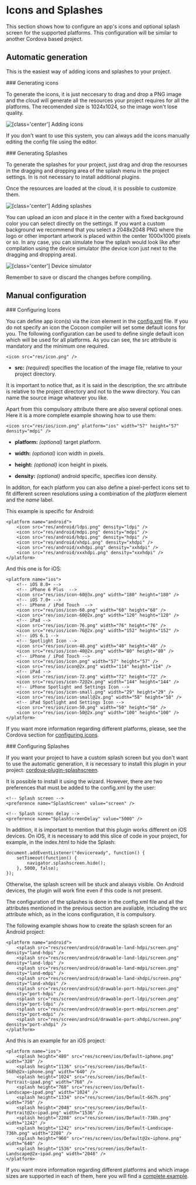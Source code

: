 Icons and Splashes
==================

This section shows how to configure an app's icons and optional splash screen for the supported platforms. This configuration will be similar to another Cordova based project.

## Automatic generation

This is the easiest way of adding icons and splashes to your project.

### Generating icons

To generate the icons, it is just neccesary to drag and drop a PNG image and the cloud will generate all the resources your project requires for all the platforms. The recomended size is 1024x1024, so the image won't lose quality.

![[class='center'] Adding icons](img/icons-wizard.png "Addind icons")

If you don't want to use this system, you can always add the icons manually editing the config file using the editor.

### Generating Splashes

To generate the splashes for your project, just drag and drop the resourses in the dragging and dropping area of the splash menu in the project settings. In is not necessary to install additional plugins.

Once the resources are loaded at the cloud, it is possible to customize them.

![[class='center'] Adding splashes](img/splash-wizard.png "Adding splashes")

You can upload an icon and place it in the center with a fixed background color you can select directly on the settings. If you want a custom background we recommend that you select a 2048x2048 PNG where the logo or other important artwork is placed within the center 1000x1000 pixels or so. In any case, you can simulate how the splash would look like after compilation using the device simulator (the device icon just next to the dragging and dropping area).

![[class='center'] Device simulator](img/device-simulator.png "Device simulator")

Remember to save or discard the changes before compiling.

## Manual configuration

### Configuring Icons

You can define app icon(s) via the *icon* element in the [config.xml](/user-guide/project-configuration) file. If you do not specify an icon the Cocoon compiler will set some default icons for you. The following configuration can be used to define single default icon which will be used for all platforms. As you can see, the src attribute is mandatory and the minimum one required.

    <icon src="res/icon.png" />

* **src:** *(required)* specifies the location of the image file, relative to your project directory.

It is important to notice that, as it is said in the description, the src attribute is relative to the project directory and not to the www directory. You can name the source image whatever you like.

Apart from this compulsory attribute there are also several optional ones. Here it is a more complete example showing how to use them:  

	<icon src="res/ios/icon.png" platform="ios" width="57" height="57" density="mdpi" />

* **platform:** *(optional)* target platform.

* **width:** *(optional)* icon width in pixels.

* **height:** *(optional)* icon height in pixels.

* **density:** *(optional)* android specific, specifies icon density.

In additon, for each platform you can also define a pixel-perfect icons set to fit different screen resolutions using a combination of the *platform* element and the *name* label.

This example is specific for Android:

    <platform name="android">
        <icon src="res/android/ldpi.png" density="ldpi" />
        <icon src="res/android/mdpi.png" density="mdpi" />
        <icon src="res/android/hdpi.png" density="hdpi" />
        <icon src="res/android/xhdpi.png" density="xhdpi" />
        <icon src="res/android/xxhdpi.png" density="xxhdpi" />
        <icon src="res/android/xxxhdpi.png" density="xxxhdpi" />
    </platform>

And this one is for iOS:

    <platform name="ios">
        <!-- iOS 8.0+ -->
        <!-- iPhone 6 Plus  -->
        <icon src="res/ios/icon-60@3x.png" width="180" height="180" />
        <!-- iOS 7.0+ -->
        <!-- iPhone / iPod Touch  -->
        <icon src="res/ios/icon-60.png" width="60" height="60" />
        <icon src="res/ios/icon-60@2x.png" width="120" height="120" />
        <!-- iPad -->
        <icon src="res/ios/icon-76.png" width="76" height="76" />
        <icon src="res/ios/icon-76@2x.png" width="152" height="152" />
        <!-- iOS 6.1 -->
        <!-- Spotlight Icon -->
        <icon src="res/ios/icon-40.png" width="40" height="40" />
        <icon src="res/ios/icon-40@2x.png" width="80" height="80" />
        <!-- iPhone / iPod Touch -->
        <icon src="res/ios/icon.png" width="57" height="57" />
        <icon src="res/ios/icon@2x.png" width="114" height="114" />
        <!-- iPad -->
        <icon src="res/ios/icon-72.png" width="72" height="72" />
        <icon src="res/ios/icon-72@2x.png" width="144" height="144" />
        <!-- iPhone Spotlight and Settings Icon -->
        <icon src="res/ios/icon-small.png" width="29" height="29" />
        <icon src="res/ios/icon-small@2x.png" width="58" height="58" />
        <!-- iPad Spotlight and Settings Icon -->
        <icon src="res/ios/icon-50.png" width="50" height="50" />
        <icon src="res/ios/icon-50@2x.png" width="100" height="100" />
    </platform>

If you want more information regarding different platforms, please, see the Cordova section for [configuring icons](http://cordova.apache.org/docs/en/4.0.0/config_ref_images.md.html#Icons%20and%20Splash%20Screens_configuring_icons_in_the_cli).

### Configuring Splashes

If you want your project to have a custom splash screen but you don't want to use the automatic generation, it is necessary to install this plugin in your project: <a href=https://github.com/apache/cordova-plugin-splashscreen target="_blank">cordova-plugin-splashscreen</a>.

It is possible to install it using the wizard. However, there are two preferences that must be added to the config.xml by the user:

    <!-- Splash screen -->
    <preference name="SplashScreen" value="screen" />

    <!-- Splash screen delay -->
    <preference name="SplashScreenDelay" value="5000" />

In addition, it is important to mention that this plugin works different on iOS devices. On iOS, it is necessary to add this slice of code in your project, for example, in the index.html to hide the Splash:

    document.addEventListener("deviceready", function() {
        setTimeout(function() {
            navigator.splashscreen.hide();
        }, 5000, false);
    });

Otherwise, the splash screen will be stuck and always visible. On Android devices, the plugin will work fine even if this code is not present.

The configuration of the splashes is done in the config.xml file and all the attributes mentioned in the previous section are avaliable, including the src attribute which, as in the icons configuration, it is compulsory.

The following example shows how to create the splash screen for an Android project:

	<platform name="android">
        <splash src="res/screen/android/drawable-land-hdpi/screen.png" density="land-hdpi" />
        <splash src="res/screen/android/drawable-land-ldpi/screen.png" density="land-ldpi" />
        <splash src="res/screen/android/drawable-land-mdpi/screen.png" density="land-mdpi" />
        <splash src="res/screen/android/drawable-land-xhdpi/screen.png" density="land-xhdpi" />
        <splash src="res/screen/android/drawable-port-hdpi/screen.png" density="port-hdpi" />
        <splash src="res/screen/android/drawable-port-ldpi/screen.png" density="port-ldpi" />
        <splash src="res/screen/android/drawable-port-mdpi/screen.png" density="port-mdpi" />
        <splash src="res/screen/android/drawable-port-xhdpi/screen.png" density="port-xhdpi" />
    </platform>

And this is an example for an iOS project:

    <platform name="ios">
        <splash height="480" src="res/screen/ios/Default~iphone.png" width="320" />
        <splash height="1136" src="res/screen/ios/Default-568h@2x~iphone.png" width="640" />
        <splash height="1024" src="res/screen/ios/Default-Portrait~ipad.png" width="768" />
        <splash height="768" src="res/screen/ios/Default-Landscape~ipad.png" width="1024" />
        <splash height="1334" src="res/screen/ios/Default-667h.png" width="750" />
        <splash height="2048" src="res/screen/ios/Default-Portrait@2x~ipad.png" width="1536" />
        <splash height="2208" src="res/screen/ios/Default-736h.png" width="1242" />
        <splash height="1242" src="res/screen/ios/Default-Landscape-736h.png" width="2208" />
        <splash height="960" src="res/screen/ios/Default@2x~iphone.png" width="640" />
        <splash height="1536" src="res/screen/ios/Default-Landscape@2x~ipad.png" width="2048" />
    </platform>

If you want more information regarding different platforms and which image sizes are supported in each of them, here you will find a <a href=http://cordova.apache.org/docs/en/4.0.0/config_ref_images.md.html#Example%2520configuration target="_blank">complete example</a>.
